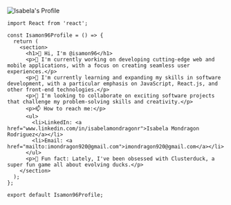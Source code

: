 ![Isabela's Profile](./portada.gif)

```
import React from 'react';

const Isamon96Profile = () => {
  return (
    <section>
      <h1>👋 Hi, I'm @isamon96</h1>
      <p>👀 I'm currently working on developing cutting-edge web and mobile applications, with a focus on creating seamless user experiences.</p>
      <p>🌱 I'm currently learning and expanding my skills in software development, with a particular emphasis on JavaScript, React.js, and other front-end technologies.</p>
      <p>💞 I'm looking to collaborate on exciting software projects that challenge my problem-solving skills and creativity.</p>
      <p>📫 How to reach me:</p>
      <ul>
        <li>LinkedIn: <a href="www.linkedin.com/in/isabelamondragonr">Isabela Mondragon Rodriguez</a></li>
        <li>Email: <a href="mailto:imondragon920@gmail.com">imondragon920@gmail.com</a></li>
      </ul>
      <p>🤯 Fun fact: Lately, I've been obsessed with Clusterduck, a super fun game all about evolving ducks.</p>
    </section>
  );
};

export default Isamon96Profile;
```
  
<!---
isamon96/isamon96 is a ✨ special ✨ repository because its `README.md` (this file) appears on your GitHub profile.
You can click the Preview link to take a look at your changes.
--->
